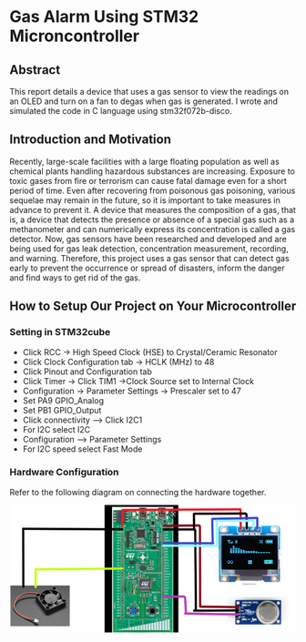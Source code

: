 # Gas Alarm Using STM32 Microncontroller
## Abstract
This report details a device that uses a gas sensor to view the readings on an OLED and turn on a fan to degas when gas is generated. I wrote and simulated the code in C language using stm32f072b-disco.

## Introduction and Motivation
Recently, large-scale facilities with a large floating population as well as chemical plants handling hazardous substances are increasing. Exposure to toxic gases from fire or terrorism can cause fatal damage even for a short period of time. Even after recovering from poisonous gas poisoning, various sequelae may remain in the future, so it is important to take measures in advance to prevent it. A device that measures the composition of a gas, that is, a device that detects the presence or absence of a special gas such as a methanometer and can numerically express its concentration is called a gas detector. Now, gas sensors have been researched and developed and are being used for gas leak detection, concentration measurement, recording, and warning. Therefore, this project uses a gas sensor that can detect gas early to prevent the occurrence or spread of disasters, inform the danger and find ways to get rid of the gas.

## How to Setup Our Project on Your Microcontroller
 
### Setting in STM32cube
- Click RCC → High Speed Clock (HSE) to Crystal/Ceramic Resonator
- Click Clock Configuration tab → HCLK (MHz) to 48
- Click Pinout and Configuration tab
- Click Timer → Click TIM1 →Clock Source set to Internal Clock
- Configuration → Parameter Settings → Prescaler set to 47
- Set PA9 GPIO_Analog
- Set PB1 GPIO_Output
- Click connectivity --> Click I2C1
- For I2C select I2C
- Configuration --> Parameter Settings
- For I2C speed select Fast Mode

### Hardware Configuration
Refer to the following diagram on connecting the hardware together.

![alt text](https://github.com/HayoungOh93/ECE5780-Project/blob/main/hardware-config.png?raw=true)



